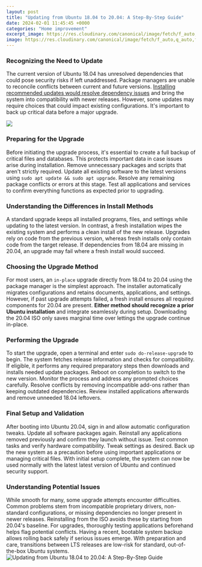 ```yaml
---
layout: post
title: "Updating from Ubuntu 18.04 to 20.04: A Step-By-Step Guide"
date: 2024-02-01 11:45:45 +0000
categories: "Home improvement"
excerpt_image: https://res.cloudinary.com/canonical/image/fetch/f_auto,q_auto,fl_sanitize,c_fill,w_720/https://lh3.googleusercontent.com/60nTenMLwQp8XFI3csVV_7YuvHG_9DG4Hu8cO444ySzOgYpy4SPiiTQTaR4gTZjoFsxIlMroL3pgsLgTHvyogYu7GhisnPH8wkvoiQoJzj5t9TnN9TL_Bb4Fkkxrl__Mvahsevpe
image: https://res.cloudinary.com/canonical/image/fetch/f_auto,q_auto,fl_sanitize,c_fill,w_720/https://lh3.googleusercontent.com/60nTenMLwQp8XFI3csVV_7YuvHG_9DG4Hu8cO444ySzOgYpy4SPiiTQTaR4gTZjoFsxIlMroL3pgsLgTHvyogYu7GhisnPH8wkvoiQoJzj5t9TnN9TL_Bb4Fkkxrl__Mvahsevpe
---
```


### Recognizing the Need to Update  
The current version of Ubuntu 18.04 has unresolved dependencies that could pose security risks if left unaddressed. Package managers are unable to reconcile conflicts between current and future versions. [Installing recommended updates would resolve dependency issues](https://store.fi.io.vn/collection/chihuahuas) and bring the system into compatibility with newer releases. However, some updates may require choices that could impact existing configurations. It's important to back up critical data before a major upgrade.

![](https://www.addictivetips.com/app/uploads/2021/03/ubuntu-upgrading-fs8.png)
### Preparing for the Upgrade
Before initiating the upgrade process, it's essential to create a full backup of critical files and databases. This protects important data in case issues arise during installation. Remove unnecessary packages and scripts that aren't strictly required. Update all existing software to the latest versions using `sudo apt update && sudo apt upgrade`. Resolve any remaining package conflicts or errors at this stage. Test all applications and services to confirm everything functions as expected prior to upgrading. 
### Understanding the Differences in Install Methods  
A standard upgrade keeps all installed programs, files, and settings while updating to the latest version. In contrast, a fresh installation wipes the existing system and performs a clean install of the new release. Upgrades rely on code from the previous version, whereas fresh installs only contain code from the target release. If dependencies from 18.04 are missing in 20.04, an upgrade may fail where a fresh install would succeed.
### Choosing the Upgrade Method
For most users, an `in-place` upgrade directly from 18.04 to 20.04 using the package manager is the simplest approach. The installer automatically migrates configurations and retains documents, applications, and settings. However, if past upgrade attempts failed, a fresh install ensures all required components for 20.04 are present. **Either method should recognize a prior Ubuntu installation** and integrate seamlessly during setup. Downloading the 20.04 ISO only saves marginal time over lettings the upgrade continue in-place.
### Performing the Upgrade  
To start the upgrade, open a terminal and enter `sudo do-release-upgrade` to begin. The system fetches release information and checks for compatibility. If eligible, it performs any required preparatory steps then downloads and installs needed update packages. Reboot on completion to switch to the new version. Monitor the process and address any prompted choices carefully. Resolve conflicts by removing incompatible add-ons rather than keeping outdated dependencies. Review installed applications afterwards and remove unneeded 18.04 leftovers.
### Final Setup and Validation
After booting into Ubuntu 20.04, sign in and allow automatic configuration tweaks. Update all software packages again. Reinstall any applications removed previously and confirm they launch without issue. Test common tasks and verify hardware compatibility. Tweak settings as desired. Back up the new system as a precaution before using important applications or managing critical files. With initial setup complete, the system can now be used normally with the latest latest version of Ubuntu and continued security support.
### Understanding Potential Issues
While smooth for many, some upgrade attempts encounter difficulties. Common problems stem from incompatible proprietary drivers, non-standard configurations, or missing dependencies no longer present in newer releases. Reinstalling from the ISO avoids these by starting from 20.04's baseline. For upgrades, thoroughly testing applications beforehand helps flag potential conflicts. Having a recent, bootable system backup allows rolling back safely if serious issues emerge. With preparation and care, transitions between LTS releases are low-risk for standard, out-of-the-box Ubuntu systems.
![Updating from Ubuntu 18.04 to 20.04: A Step-By-Step Guide](https://res.cloudinary.com/canonical/image/fetch/f_auto,q_auto,fl_sanitize,c_fill,w_720/https://lh3.googleusercontent.com/60nTenMLwQp8XFI3csVV_7YuvHG_9DG4Hu8cO444ySzOgYpy4SPiiTQTaR4gTZjoFsxIlMroL3pgsLgTHvyogYu7GhisnPH8wkvoiQoJzj5t9TnN9TL_Bb4Fkkxrl__Mvahsevpe)